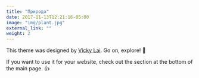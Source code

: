 ```yaml
---
title: "Природа"
date: 2017-11-13T12:21:16-05:00
image: "img/plant.jpg"
external_link: ""
weight: 2
---
```


This theme was designed by [Vicky Lai](https://vickylai.io). Go on, explore! 💪

If you want to use it for your website, check out the section at the bottom of the main page. 👍